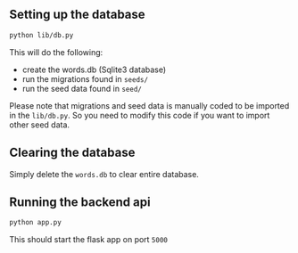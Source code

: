 ## Setting up the database

```sh
python lib/db.py
```

This will do the following:
- create the words.db (Sqlite3 database)
- run the migrations found in `seeds/`
- run the seed data found in `seed/`

Please note that migrations and seed data is manually coded to be imported in the `lib/db.py`. So you need to modify this code if you want to import other seed data.

## Clearing the database

Simply delete the `words.db` to clear entire database.

## Running the backend api

```sh
python app.py 
```

This should start the flask app on port `5000`

